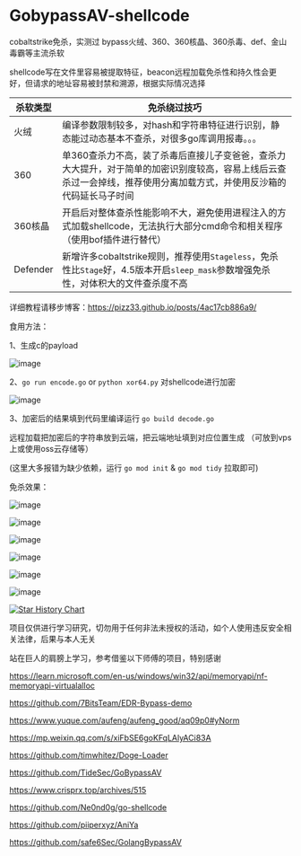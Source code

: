 # GobypassAV-shellcode

cobaltstrike免杀，实测过 bypass火绒、360、360核晶、360杀毒、def、金山毒霸等主流杀软

shellcode写在文件里容易被提取特征，beacon远程加载免杀性和持久性会更好，但请求的地址容易被封禁和溯源，根据实际情况选择

| 杀软类型    | 免杀绕过技巧    |
| ---- | ---- |
| 火绒 | 编译参数限制较多，对hash和字符串特征进行识别，静态能过动态基本不查杀，对很多go库调用报毒。。。|
| 360 | 单360查杀力不高，装了杀毒后直接儿子变爸爸，查杀力大大提升，对于简单的加密识别度较高，容易上线后云查杀过一会掉线，推荐使用分离加载方式，并使用反沙箱的代码延长马子时间|
| 360核晶 | 开启后对整体查杀性能影响不大，避免使用进程注入的方式加载shellcode，无法执行大部分cmd命令和相关程序（使用bof插件进行替代）|
| Defender | 新增许多cobaltstrike规则，推荐使用`Stageless`，免杀性比`Stage`好，4.5版本开启`sleep_mask`参数增强免杀性，对体积大的文件查杀度不高|


详细教程请移步博客：https://pizz33.github.io/posts/4ac17cb886a9/

食用方法：

1、生成c的payload

![image](https://user-images.githubusercontent.com/88339946/232708666-a8e28b1b-2502-4bbc-91a9-d88e5ff44e9d.png)

2、`go run encode.go` or `python xor64.py` 对shellcode进行加密

![image](https://user-images.githubusercontent.com/88339946/232708833-9709b6c6-59b3-455a-aaa5-e4a92e549c3b.png)

3、加密后的结果填到代码里编译运行 `go build decode.go` 

远程加载把加密后的字符串放到云端，把云端地址填到对应位置生成 （可放到vps上或使用oss云存储等）

(这里大多报错为缺少依赖，运行 `go mod init` & `go mod tidy` 拉取即可)

免杀效果：

![image](https://user-images.githubusercontent.com/88339946/234937098-ba1f7e9b-0c8e-4455-a84b-46a6ae53159f.png)

![image](https://user-images.githubusercontent.com/88339946/234936629-b80e9b97-8a85-485e-9097-bbf4091a4d39.png)

![image](https://user-images.githubusercontent.com/88339946/234928250-bcf2952f-c345-4241-b33c-73e053b54dd5.png)

![image](https://user-images.githubusercontent.com/88339946/233016193-23d034da-951a-400a-9720-fffa2b21ba81.png)

![image](https://user-images.githubusercontent.com/88339946/234165227-7a26383c-6f8f-484a-8bfb-6d35d2880e59.png)

![image](https://user-images.githubusercontent.com/88339946/234788023-2a9fd53a-2c02-4467-9ef1-6c654106680d.png)


[![Star History Chart](https://api.star-history.com/svg?repos=Pizz33/GobypassAV-shellcode&type=Date)](https://star-history.com/#star-history/star-history&Date)

项目仅供进行学习研究，切勿用于任何非法未授权的活动，如个人使用违反安全相关法律，后果与本人无关

站在巨人的肩膀上学习，参考借鉴以下师傅的项目，特别感谢

https://learn.microsoft.com/en-us/windows/win32/api/memoryapi/nf-memoryapi-virtualalloc

https://github.com/7BitsTeam/EDR-Bypass-demo 

https://www.yuque.com/aufeng/aufeng_good/aq09p0#yNorm

https://mp.weixin.qq.com/s/xiFbSE6goKFqLAlyACi83A

https://github.com/timwhitez/Doge-Loader

https://github.com/TideSec/GoBypassAV

https://www.crisprx.top/archives/515

https://github.com/Ne0nd0g/go-shellcode

https://github.com/piiperxyz/AniYa

https://github.com/safe6Sec/GolangBypassAV
